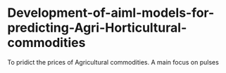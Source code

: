 # Development-of-aiml-models-for-predicting-Agri-Horticultural-commodities
To pridict the prices of Agricultural commodities. A main focus on pulses 
